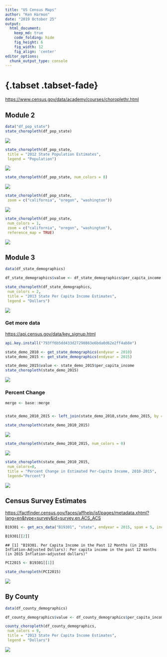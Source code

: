 ```yaml
---
title: "US Census Maps"
author: "Ken Harmon"
date: "2019 October 25"
output:
  html_document:  
    keep_md: true
    code_folding: hide
    fig_height: 6
    fig_width: 12
    fig_align: 'center'
editor_options: 
  chunk_output_type: console
---
```


# {.tabset .tabset-fade}



https://www.census.gov/data/academy/courses/choroplethr.html





## Module 2


```r
data("df_pop_state")
state_choropleth(df_pop_state)
```

![](US-Census_files/figure-html/data-1.png)<!-- -->

```r
state_choropleth(df_pop_state,
 title = "2012 State Population Estimates",
 legend = "Population")
```

![](US-Census_files/figure-html/data-2.png)<!-- -->

```r
state_choropleth(df_pop_state, num_colors = 8)
```

![](US-Census_files/figure-html/data-3.png)<!-- -->

```r
state_choropleth(df_pop_state,
 zoom = c("california", "oregon", "washington"))
```

![](US-Census_files/figure-html/data-4.png)<!-- -->

```r
state_choropleth(df_pop_state,
 num_colors = 1,
 zoom = c("california", "oregon", "washington"),
 reference_map = TRUE)
```

![](US-Census_files/figure-html/data-5.png)<!-- -->

## Module 3


```r
data(df_state_demographics) 

df_state_demographics$value <- df_state_demographics$per_capita_income

state_choropleth(df_state_demographics,
 num_colors = 2,
 title = "2013 State Per Capita Income Estimates",
 legend = "Dollars")
```

![](US-Census_files/figure-html/m3-1.png)<!-- -->

### Get more data

https://api.census.gov/data/key_signup.html


```r
api.key.install("793ff6b5dd433d27298863e6bda0d62e2ff4ab8e")

state_demo_2010 <- get_state_demographics(endyear = 2010)
state_demo_2015 <- get_state_demographics(endyear = 2015)

state_demo_2015$value <- state_demo_2015$per_capita_income
state_choropleth(state_demo_2015)
```

![](US-Census_files/figure-html/aki-1.png)<!-- -->

### Percent Change


```r
merge <- base::merge


state_demo_2010_2015 <- left_join(state_demo_2010,state_demo_2015, by = "region", copy = FALSE, suffix = c(".x", ".y")) %>% select(c("region","per_capita_income.x","per_capita_income.y")) %>% mutate(value = (per_capita_income.y - per_capita_income.x) / per_capita_income.x * 100)

state_choropleth(state_demo_2010_2015)
```

![](US-Census_files/figure-html/pc-1.png)<!-- -->

```r
state_choropleth(state_demo_2010_2015, num_colors = 0)
```

![](US-Census_files/figure-html/pc-2.png)<!-- -->

```r
state_choropleth(state_demo_2010_2015,
 num_colors=0,
 title = "Percent Change in Estimated Per-Capita Income, 2010-2015",
 legend="Percent") 
```

![](US-Census_files/figure-html/pc-3.png)<!-- -->

## Census Survey Estimates

https://factfinder.census.gov/faces/affhelp/jsf/pages/metadata.xhtml?lang=en&type=survey&id=survey.en.ACS_ACS


```r
B19301 <- get_acs_data("B19301", "state", endyear = 2015, span = 5, include_moe = TRUE)

B19301[[2]]
```

```
## [1] "B19301. Per Capita Income in the Past 12 Months (in 2015 Inflation-Adjusted Dollars): Per capita income in the past 12 months (in 2015 Inflation-adjusted dollars)"
```

```r
PCI2015 <- B19301[[1]]

state_choropleth(PCI2015)
```

![](US-Census_files/figure-html/gad-1.png)<!-- -->

## By County


```r
data(df_county_demographics) 

df_county_demographics$value <- df_county_demographics$per_capita_income

county_choropleth(df_county_demographics,
 num_colors = 9,
 title = "2013 State Per Capita Income Estimates",
 legend = "Dollars")
```

![](US-Census_files/figure-html/bc-1.png)<!-- -->






